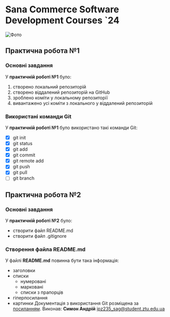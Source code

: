 # Sana Commerce Software Development Courses `24
![Фото](https://upload.wikimedia.org/wikipedia/commons/0/08/Sana_Commerce_Logo.png)
## Практична робота №1
### Основні завдання
У **практичній роботі №1** було:
1. створено локальний репозиторій
2. створено віддалений репозиторій на GitHub
3. зроблено коміти у локальному репозиторії
4. вивантажено усі коміти з локального у віддалений репозиторій
### Використані команди Git
У **практичній роботі №1** було використано такі команди Git:
- [x] git init
- [x]  git status
- [x] git add
- [x] git commit
- [x] git remote add
- [x] git push
- [x] git pull
- [ ] git branch
## Практична робота №2
### Основні завдання
У **практичній роботі №2** було:
 + створити файл README.md
 + створити файл .gitignore
### Створення файла README.md
У файлі **README.md** повинна бути така інформація:
+ заголовки
+ списки
    - нумеровані
    - марковані
    - списки з прапорців
+ гіперпосилання
+ картинки
Документація з використання Git розміщена за [посиланням](https://docs.github.com/en/get-started/writing-on-github/getting-started-with-writing-and-formatting-on-github/basic-writing-and-formatting-syntax).
Виконав: **Симон Андрій**
ipz235_sag@student.ztu.edu.ua


